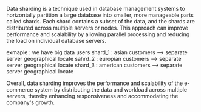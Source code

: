Data sharding is a technique used in database management systems to horizontally partition a large database into smaller, more manageable parts called shards. Each shard contains a subset of the data, and the shards are distributed across multiple servers or nodes. This approach can improve performance and scalability by allowing parallel processing and reducing the load on individual database servers.

exmaple : we have big data users
shard_1 : asian customers --> separate server geographical locate
sahrd_2 : europian customers --> separate server geographical locate
shard_3 : american customers --> separate server geographical locate

Overall, data sharding improves the performance and scalability of the e-commerce system by distributing the data and workload across multiple servers, thereby enhancing responsiveness and accommodating the company's growth.
